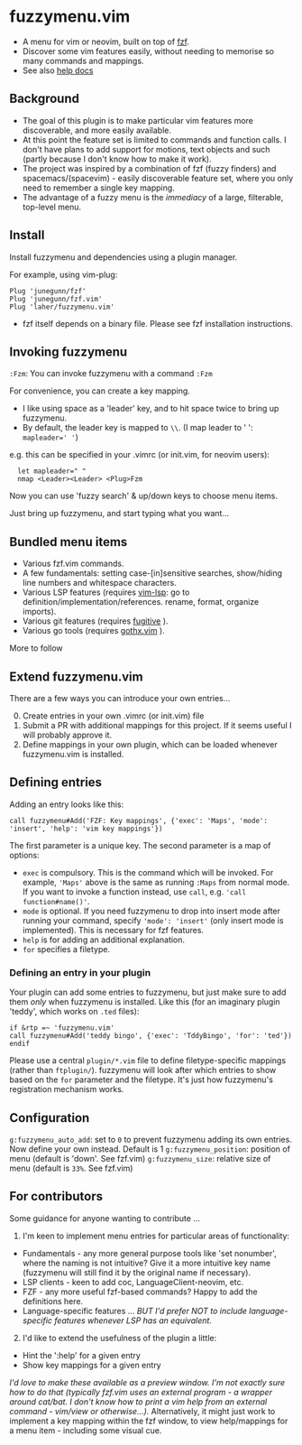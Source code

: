 # fuzzymenu.vim

 * A menu for vim or neovim, built on top of [fzf](https://github.com/junegunn/fzf). 
 * Discover some vim features easily, without needing to memorise so many commands and mappings.
 * See also [help docs](./doc/fuzzymenu.vim.txt)

## Background 

 * The goal of this plugin is to make particular vim features more discoverable, and more easily available. 
 * At this point the feature set is limited to commands and function calls. I don't have plans to add support for motions, text objects and such (partly because I don't know how to make it work).
 * The project was inspired by a combination of fzf (fuzzy finders) and spacemacs/(spacevim) - easily discoverable feature set, where you only need to remember a single key mapping.
 * The advantage of a fuzzy menu is the _immediacy_ of a large, filterable, top-level menu.

## Install

Install fuzzymenu and dependencies using a plugin manager.

For example, using vim-plug:

```vim
Plug 'junegunn/fzf'
Plug 'junegunn/fzf.vim'
Plug 'laher/fuzzymenu.vim'
```

* fzf itself depends on a binary file. Please see fzf installation instructions.

## Invoking fuzzymenu

`:Fzm`: You can invoke fuzzymenu with a command `:Fzm`

For convenience, you can create a key mapping. 

 * I like using space as a 'leader' key, and to hit space twice to bring up fuzzymenu.
 * By default, the leader key is mapped to `\\`. (I map leader to ' ': `mapleader=' '`)

e.g. this can be specified in your .vimrc (or init.vim, for neovim users):

```vim
  let mapleader=" "
  nmap <Leader><Leader> <Plug>Fzm
```

Now you can use 'fuzzy search' & up/down keys to choose menu items. 

Just bring up fuzzymenu, and start typing what you want...

## Bundled menu items

 * Various fzf.vim commands.
 * A few fundamentals: setting case-[in]sensitive searches, show/hiding line numbers and whitespace characters.
 * Various LSP features (requires [vim-lsp](https://github.com/prabirshrestha/vim-lsp): go to definition/implementation/references. rename, format, organize imports).
 * Various git features (requires [fugitive](https://github.com/tpope/vim-fugitive) ).
 * Various go tools (requires [gothx.vim](https://github.com/laher/gothx.vim) ).


More to follow

## Extend fuzzymenu.vim

There are a few ways you can introduce your own entries...

0. Create entries in your own .vimrc (or init.vim) file
1. Submit a PR with additional mappings for this project. If it seems useful I will probably approve it.
2. Define mappings in your own plugin, which can be loaded whenever fuzzymenu.vim is installed.

## Defining entries

Adding an entry looks like this:

```vim
call fuzzymenu#Add('FZF: Key mappings', {'exec': 'Maps', 'mode': 'insert', 'help': 'vim key mappings'})
```

The first parameter is a unique key. The second parameter is a map of options:

- `exec` is compulsory. This is the command which will be invoked. For example, `'Maps'` above is the same as running `:Maps` from normal mode. If you want to invoke a function instead, use `call`, e.g. `'call function#name()'`.
- `mode` is optional. If you need fuzzymenu to drop into insert mode after running your command, specify `'mode': 'insert'` (only insert mode is implemented). This is necessary for fzf features.
- `help` is for adding an additional explanation.
- `for` specifies a filetype. 

### Defining an entry in your plugin

Your plugin can add some entries to fuzzymenu, but just make sure to add them _only_ when fuzzymenu is installed. Like this (for an imaginary plugin 'teddy', which works on `.ted` files):

```vim
if &rtp =~ 'fuzzymenu.vim'
call fuzzymenu#Add('teddy bingo', {'exec': 'TddyBingo', 'for': 'ted'})
endif
```

Please use a central `plugin/*.vim` file to define filetype-specific mappings (rather than `ftplugin/`). fuzzymenu will look after which entries to show based on the `for` parameter and the filetype. It's just how fuzzymenu's registration mechanism works.

## Configuration

`g:fuzzymenu_auto_add`: set to `0` to prevent fuzzymenu adding its own entries. Now define your own instead. Default is 1
`g:fuzzymenu_position`: position of menu (default is 'down'. See fzf.vim) 
`g:fuzzymenu_size`: relative size of menu (default is `33%`. See fzf.vim) 


## For contributors

Some guidance for anyone wanting to contribute ...

1. I'm keen to implement menu entries for particular areas of functionality:

 * Fundamentals - any more general purpose tools like 'set nonumber', where the naming is not intuitive? Give it a more intuitive key name (fuzzymenu will still find it by the original name if necessary).
 * LSP clients - keen to add coc, LanguageClient-neovim, etc.
 * FZF - any more useful fzf-based commands? Happy to add the definitions here.
 * Language-specific features ... _BUT I'd prefer NOT to include language-specific features whenever LSP has an equivalent._

2. I'd like to extend the usefulness of the plugin a little:

 * Hint the ':help' for a given entry
 * Show key mappings for a given entry

_I'd love to make these available as a preview window. I'm not exactly sure how to do that (typically fzf.vim uses an external program - a wrapper around cat/bat. I don't know how to print a vim help from an external command - vim/view or otherwise...)._
Alternatively, it might just work to implement a key mapping within the fzf window, to view help/mappings for a menu item - including some visual cue.

